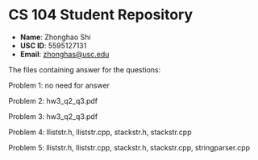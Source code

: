 # CS 104 Student Repository

- **Name**: Zhonghao Shi	
- **USC ID**: 5595127131
- **Email**: zhonghas@usc.edu

The files containing answer for the questions:

Problem 1: no need for answer

Problem 2: hw3_q2_q3.pdf

Problem 3: hw3_q2_q3.pdf

Problem 4: lliststr.h, lliststr.cpp, stackstr.h, stackstr.cpp

Problem 5: lliststr.h, lliststr.cpp, stackstr.h, stackstr.cpp, stringparser.cpp


